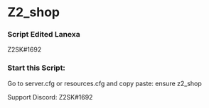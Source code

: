 # Z2_shop

### Script Edited Lanexa
Z2SK#1692

### Start this Script:
Go to server.cfg or resources.cfg and copy paste: ensure z2_shop

Support Discord: Z2SK#1692
